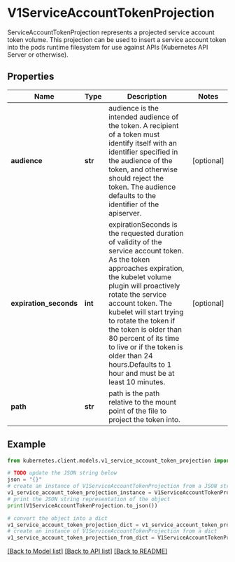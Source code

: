 # V1ServiceAccountTokenProjection

ServiceAccountTokenProjection represents a projected service account token volume. This projection can be used to insert a service account token into the pods runtime filesystem for use against APIs (Kubernetes API Server or otherwise).

## Properties

Name | Type | Description | Notes
------------ | ------------- | ------------- | -------------
**audience** | **str** | audience is the intended audience of the token. A recipient of a token must identify itself with an identifier specified in the audience of the token, and otherwise should reject the token. The audience defaults to the identifier of the apiserver. | [optional] 
**expiration_seconds** | **int** | expirationSeconds is the requested duration of validity of the service account token. As the token approaches expiration, the kubelet volume plugin will proactively rotate the service account token. The kubelet will start trying to rotate the token if the token is older than 80 percent of its time to live or if the token is older than 24 hours.Defaults to 1 hour and must be at least 10 minutes. | [optional] 
**path** | **str** | path is the path relative to the mount point of the file to project the token into. | 

## Example

```python
from kubernetes.client.models.v1_service_account_token_projection import V1ServiceAccountTokenProjection

# TODO update the JSON string below
json = "{}"
# create an instance of V1ServiceAccountTokenProjection from a JSON string
v1_service_account_token_projection_instance = V1ServiceAccountTokenProjection.from_json(json)
# print the JSON string representation of the object
print(V1ServiceAccountTokenProjection.to_json())

# convert the object into a dict
v1_service_account_token_projection_dict = v1_service_account_token_projection_instance.to_dict()
# create an instance of V1ServiceAccountTokenProjection from a dict
v1_service_account_token_projection_from_dict = V1ServiceAccountTokenProjection.from_dict(v1_service_account_token_projection_dict)
```
[[Back to Model list]](../README.md#documentation-for-models) [[Back to API list]](../README.md#documentation-for-api-endpoints) [[Back to README]](../README.md)


